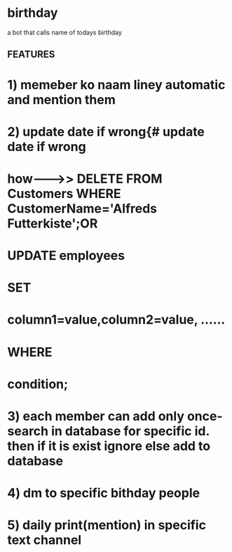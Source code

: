 # birthday
a bot that calls name of todays birthday

## FEATURES
# 1) memeber ko naam liney automatic and mention them


# 2) update date if wrong{# update date if wrong
# how--->> DELETE FROM Customers WHERE CustomerName='Alfreds Futterkiste';OR
# UPDATE employees
# SET
#     column1=value,column2=value, ......
# WHERE
#     condition;

# 3) each member can add only once- search in database for specific id. then if it is exist ignore else add to database

# 4) dm to specific bithday people
# 5) daily print(mention) in specific text channel

